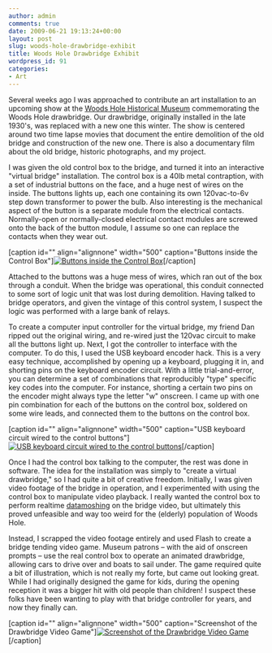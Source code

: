 ```yaml
---
author: admin
comments: true
date: 2009-06-21 19:13:24+00:00
layout: post
slug: woods-hole-drawbridge-exhibit
title: Woods Hole Drawbridge Exhibit
wordpress_id: 91
categories:
- Art
---
```


Several weeks ago I was approached to contribute an art installation to an upcoming show at the [Woods Hole Historical Museum](http://www.woodsholemuseum.org/) commemorating the Woods Hole drawbridge. Our drawbridge, originally installed in the late 1930's, was replaced with a new one this winter. The show is centered around two time lapse movies that document the entire demolition of the old bridge and construction of the new one. There is also a documentary film about the old bridge, historic photographs, and my project.

I was given the old control box to the bridge, and turned it into an interactive "virtual bridge" installation. The control box is a 40lb metal contraption, with a set of industrial buttons on the face, and a huge nest of wires on the inside. The buttons lights up, each one containing its own 120vac-to-6v step down transformer to power the bulb. Also interesting is the mechanical aspect of the button is a separate module from the electrical contacts. Normally-open or normally-closed electrical contact modules are screwed onto the back of the button module, I assume so one can replace the contacts when they wear out.

[caption id="" align="alignnone" width="500" caption="Buttons inside the Control Box"][![Buttons inside the Control Box](http://farm4.static.flickr.com/3601/3630752333_c16392565d.jpg)](http://www.flickr.com/photos/ryanschenk/3630752333/)[/caption]

Attached to the buttons was a huge mess of wires, which ran out of the box through a conduit. When the bridge was operational, this conduit connected to some sort of logic unit that was lost during demolition. Having talked to bridge operators, and given the vintage of this control system, I suspect the logic was performed with a large bank of relays.

To create a computer input controller for the virtual bridge, my friend Dan ripped out the original wiring, and re-wired just the 120vac circuit to make all the buttons light up. Next, I got the controller to interface with the computer. To do this, I used the USB keyboard encoder hack. This is a very easy technique, accomplished by opening up a keyboard, plugging it in, and shorting pins on the keyboard encoder circuit. With a little trial-and-error, you can determine a set of combinations that reproducibly "type" specific key codes into the computer. For instance, shorting a certain two pins on the encoder might always type the letter "w" onscreen. I came up with one pin combination for each of the buttons on the control box, soldered on some wire leads, and connected them to the buttons on the control box.

[caption id="" align="alignnone" width="500" caption="USB keyboard circuit wired to the control buttons"][![USB keyboard circuit wired to the control buttons](http://farm4.static.flickr.com/3648/3630753599_c8f1851b2f.jpg)](http://www.flickr.com/photos/ryanschenk/3630753599/)[/caption]

Once I had the control box talking to the computer, the rest was done in software. The idea for the installation was simply to "create a virtual drawbridge," so I had quite a bit of creative freedom. Initially, I was given video footage of the bridge in operation, and I experimented with using the control box to manipulate video playback. I really wanted the control box to perform realtime [datamoshing](http://www.youtube.com/watch?v=6LG39Wp7OzQ) on the bridge video, but ultimately this proved unfeasible and way too weird for the (elderly) population of Woods Hole.

Instead, I scrapped the video footage entirely and used Flash to create a bridge tending video game. Museum patrons – with the aid of onscreen prompts – use the real control box to operate an animated drawbridge, allowing cars to drive over and boats to sail under. The game required quite a bit of illustration, which is not really my forte, but came out looking great. While I had originally designed the game for kids, during the opening reception it was a bigger hit with old people than children! I suspect these folks have been wanting to play with that bridge controller for years, and now they finally can.

[caption id="" align="alignnone" width="500" caption="Screenshot of the Drawbridge Video Game"][![Screenshot of the Drawbridge Video Game](http://farm4.static.flickr.com/3570/3636788331_b1a63d8984.jpg)](http://www.flickr.com/photos/ryanschenk/3636788331/)[/caption]
